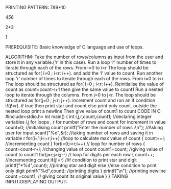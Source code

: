 PRINTING PATTERN:
7*8*9*10

4*5*6

2*3

1

PREREQUISITE:
Basic knowledge of C language and use of loops.

ALGORITHM:
Take the number of rows/columns as input from the user and store it in any variable.(‘r‘ in this case).
Run a loop ‘r’ number of times to iterate through each of the rows. From i=0 to i<r The loop should be structured as for( i=0 ; i<r: i++).
and add the ‘i’ value to count.
Run another loop ‘r’ number of times to iterate through each of the rows. From i=0 to i<r The loop should be structured as for( i=0 ; i<r: i++).
Reinitialise the value of count as count=count-r+1  then give the same value to count1
Run a nested loop to iterate through the columns. From j=0 to j<r. The loop should be structured as for(j=0 ; j<r; j++).
increment count and run an if condition if(j!=r).
if true then print star and count else print only count.
outside the nested loop print a newline
Then give value of count1 to count
CODE IN C:
#include<stdio.h>
int main()
{
int i,j,r,count,count1;                      //declaring integer variables i,j for loops , r for number of rows and count for increment in value
count=0;                                     //initialising count
printf("Enter the number of rows :\n");      //Asking user for input
scanf("%d",&r);                              //taking number of rows and saving it in variable r
for(i=1;i<=r;i++)                            //loop to calculate max value of count
  {
    count+=i;                                //incrementing count
  }
for(i=0;i<r;i++)                             // loop for number of rows
  {
    count=count-r+i;                         //changing value of count 
    count1=count;                            //giving value of count to count1
    for(j=r;j>i;j--)                         // loop for digits per each row
     {
       count++;                              //incrementing count
       if(j!=r)                              //if condition to print star and digit
       printf("*%d",count);                  //printng star and digit
       else                                  //else condition to print only digit
       printf("%d",count);                   //printing digits
     }
    printf("\n");                            //printing newline
    count =count1;                            // giving count its original value
  }
}
TAKING INPUT:DISPLAYING OUTPUT:
